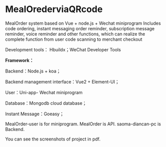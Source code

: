# MealOrederviaQRcode
MealOrder system based on Vue + node.js + Wechat miniprogram
Includes code ordering, instant messaging order reminder, subscription message reminder, voice reminder and other functions, which can realize the complete function from user code scanning to merchant checkout

Development tools： Hbuildx；WeChat Developer Tools

**Framework：**

Backend：Node.js + koa；

Backend management interface：Vue2 + Element-UI；

User：Uni-app- Wechat miniprogram

Database：Mongodb cloud database；

Instant Message：Goeasy；

MealOrder-user is for miniprogram.
MealOrder is API.
saoma-diancan-pc is Backend.

You can see the screenshots of project in pdf.
